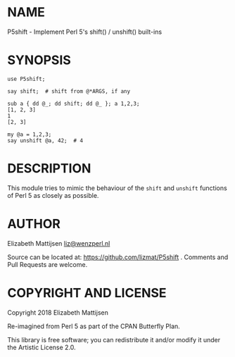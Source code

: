 NAME
====

P5shift - Implement Perl 5's shift() / unshift() built-ins

SYNOPSIS
========

    use P5shift;

    say shift;  # shift from @*ARGS, if any

    sub a { dd @_; dd shift; dd @_ }; a 1,2,3;
    [1, 2, 3]
    1
    [2, 3]

    my @a = 1,2,3;
    say unshift @a, 42;  # 4

DESCRIPTION
===========

This module tries to mimic the behaviour of the `shift` and `unshift` functions of Perl 5 as closely as possible.

AUTHOR
======

Elizabeth Mattijsen <liz@wenzperl.nl>

Source can be located at: https://github.com/lizmat/P5shift . Comments and Pull Requests are welcome.

COPYRIGHT AND LICENSE
=====================

Copyright 2018 Elizabeth Mattijsen

Re-imagined from Perl 5 as part of the CPAN Butterfly Plan.

This library is free software; you can redistribute it and/or modify it under the Artistic License 2.0.

